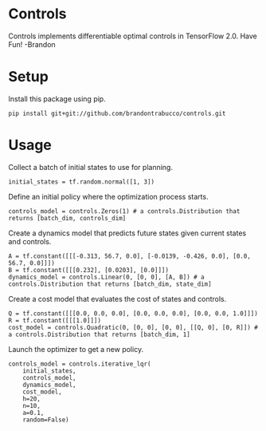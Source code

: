 # Controls

Controls implements differentiable optimal controls in TensorFlow 2.0. Have Fun! -Brandon

# Setup

Install this package using pip.

```
pip install git+git://github.com/brandontrabucco/controls.git
```

# Usage

Collect a batch of initial states to use for planning.

```
initial_states = tf.random.normal([1, 3])
```

Define an initial policy where the optimization process starts.

```
controls_model = controls.Zeros(1) # a controls.Distribution that returns [batch_dim, controls_dim]
```

Create a dynamics model that predicts future states given current states and controls.

```
A = tf.constant([[[-0.313, 56.7, 0.0], [-0.0139, -0.426, 0.0], [0.0, 56.7, 0.0]]])
B = tf.constant([[[0.232], [0.0203], [0.0]]])
dynamics_model = controls.Linear(0, [0, 0], [A, B]) # a controls.Distribution that returns [batch_dim, state_dim]
```

Create a cost model that evaluates the cost of states and controls.

```
Q = tf.constant([[[0.0, 0.0, 0.0], [0.0, 0.0, 0.0], [0.0, 0.0, 1.0]]])
R = tf.constant([[[1.0]]])
cost_model = controls.Quadratic(0, [0, 0], [0, 0], [[Q, 0], [0, R]]) # a controls.Distribution that returns [batch_dim, 1]
```

Launch the optimizer to get a new policy.

```
controls_model = controls.iterative_lqr(
    initial_states,
    controls_model,
    dynamics_model,
    cost_model,
    h=20,
    n=10,
    a=0.1,
    random=False)
```
